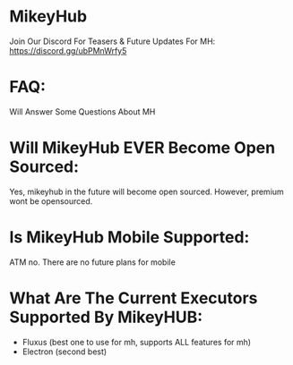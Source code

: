 # MikeyHub
Join Our Discord For Teasers &amp; Future Updates For MH: https://discord.gg/ubPMnWrfy5

# FAQ:
Will Answer Some Questions About MH

# Will MikeyHub EVER Become Open Sourced:
Yes, mikeyhub in the future will become open sourced. However, premium wont be opensourced.

# Is MikeyHub Mobile Supported:
ATM no. There are no future plans for mobile

# What Are The Current Executors Supported By MikeyHUB:
- Fluxus (best one to use for mh, supports ALL features for mh)
- Electron (second best)

